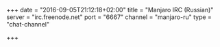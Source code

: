+++
date = "2016-09-05T21:12:18+02:00"
title = "Manjaro IRC (Russian)"
server = "irc.freenode.net"
port = "6667"
channel = "manjaro-ru"
type = "chat-channel"

+++

